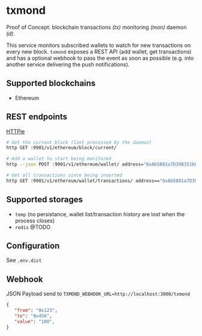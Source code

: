 # txmond

Proof of Concept: blockchain transactions _(tx)_ monitoring _(mon)_ daemon _(d)_.

This service monitors subscribed wallets to watch for new transactions on every new block. `txmond` exposes a REST API (add wallet, get transactions) and has a optional webhook to pass the event as soon as possible (e.g. into another service delivering the push notifications).

## Supported blockchains

* Ethereum

## REST endpoints

[HTTPie](https://httpie.io/cli)

```bash
# Get the current block (last processed by the daemon)
http GET :9901/v1/ethereum/block/current/

# Add a wallet to start being monitored
http --json POST :9901/v1/ethereum/wallet/ address="0xAb5801a7D398351b8bE11C439e05C5B3259aeC9B"

# Get all transactions since being inserted
http GET :9901/v1/ethereum/wallet/transactions/ address=="0xAb5801a7D398351b8bE11C439e05C5B3259aeC9B"
```

## Supported storages

* `temp` (no persistance, wallet list/transaction history are lost when the process closes)
* `redis` @TODO

## Configuration

See `.env.dist`

## Webhook

JSON Payload send to `TXMOND_WEBHOOK_URL=http://localhost:3000/txmond`

```json
{
   "from": "0x123",
   "to": "0x456",
   "value": "100",
}
```
